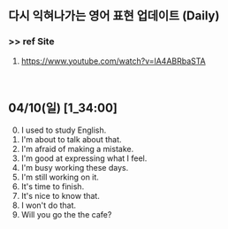 ## 다시 익혀나가는 영어 표현 업데이트 (Daily)
### >> ref Site
1) https://www.youtube.com/watch?v=lA4ABRbaSTA

</br>

## 04/10(일) [1_34:00]
0) I used to study English.
1) I'm about to talk about that.
2) I'm afraid of making a mistake.
3) I'm good at expressing what I feel.
4) I'm busy working these days.
5) I'm still working on it.
6) It's time to finish.
7) It's nice to know that.
8) I won't do that.
9) Will you go the the cafe?
